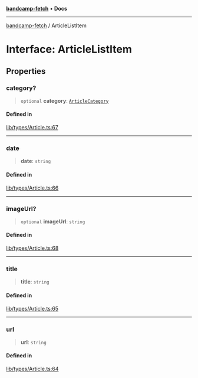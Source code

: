[**bandcamp-fetch**](../README.md) • **Docs**

***

[bandcamp-fetch](../README.md) / ArticleListItem

# Interface: ArticleListItem

## Properties

### category?

> `optional` **category**: [`ArticleCategory`](ArticleCategory.md)

#### Defined in

[lib/types/Article.ts:67](https://github.com/patrickkfkan/bandcamp-fetch/blob/d7908af6ae5080a27ddea05f2631b8fc5129d64d/src/lib/types/Article.ts#L67)

***

### date

> **date**: `string`

#### Defined in

[lib/types/Article.ts:66](https://github.com/patrickkfkan/bandcamp-fetch/blob/d7908af6ae5080a27ddea05f2631b8fc5129d64d/src/lib/types/Article.ts#L66)

***

### imageUrl?

> `optional` **imageUrl**: `string`

#### Defined in

[lib/types/Article.ts:68](https://github.com/patrickkfkan/bandcamp-fetch/blob/d7908af6ae5080a27ddea05f2631b8fc5129d64d/src/lib/types/Article.ts#L68)

***

### title

> **title**: `string`

#### Defined in

[lib/types/Article.ts:65](https://github.com/patrickkfkan/bandcamp-fetch/blob/d7908af6ae5080a27ddea05f2631b8fc5129d64d/src/lib/types/Article.ts#L65)

***

### url

> **url**: `string`

#### Defined in

[lib/types/Article.ts:64](https://github.com/patrickkfkan/bandcamp-fetch/blob/d7908af6ae5080a27ddea05f2631b8fc5129d64d/src/lib/types/Article.ts#L64)
